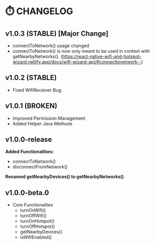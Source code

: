 # ⏱️ CHANGELOG

## v1.0.3 (STABLE) [Major Change]

- connectToNetwork() usage changed
- connectToNetwork() is now only meant to be used in context with getNearbyNetworks(). 
 (<a href="https://react-native-wifi-and-hotspot-wizard.netlify.app/docs/wifi-wizard-api/#connecttonetwork--">https://react-native-wifi-and-hotspot-wizard.netlify.app/docs/wifi-wizard-api/#connecttonetwork--</a>)

## v1.0.2 (STABLE)

- Fixed WifiReceiver Bug.
## v1.0.1 (BROKEN)

- Improved Permission Management
- Added Helper Java Methods

## v1.0.0-release

**Added Functionalities:** 
- connectToNetwork()
- disconnectFromNetwork()

**Renamed getNearbyDevices() to getNearbyNetworks()**
## v1.0.0-beta.0

- Core Functionalites
  - turnOnWifi()
  - turnOffWifi()
  - turnOnHotspot()
  - turnOffHotspot()
  - getNearbyDevices()
  - isWifiEnabled()
